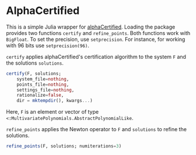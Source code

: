 # AlphaCertified

This is a simple Julia wrapper for [alphaCertified](https://arxiv.org/abs/1011.1091). Loading the package provides two functions `certify` and `refine_points`. Both functions work with `BigFloat`. To set the precision, use `setprecision`. For instance, for working with 96 bits use `setprecision(96)`.


`certify` applies alphaCertified's certification algorithm to the system `F` and the solutions `solutions`.
```julia
certify(F, solutions;
    system_file=nothing,
    points_file=nothing,
    settings_file=nothing,
    rationalize=false,
    dir = mktempdir(), kwargs...)
```
Here, `F` is an element or vector of type `<:MultivariatePolynomials.AbstractPolynomialLike`.

`refine_points` applies the Newton operator to `F` and `solutions` to refine the solutions.
```julia
refine_points(F, solutions; numiterations=3)
```
